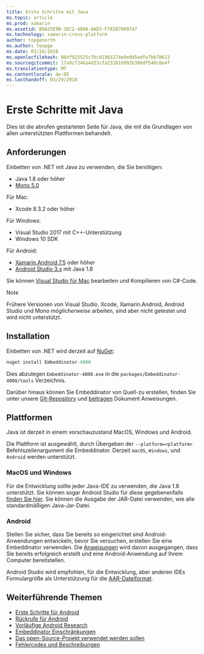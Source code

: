```yaml
---
title: Erste Schritte mit Java
ms.topic: article
ms.prod: xamarin
ms.assetid: B9A25E9B-3EC2-489A-8AD3-F78287609747
ms.technology: xamarin-cross-platform
author: topgenorth
ms.author: toopge
ms.date: 03/28/2018
ms.openlocfilehash: 06df925525c7bc01963274e9e0d5edfe7bb70613
ms.sourcegitcommit: 17a9cf246a4d33cfa232016992b308df540c8e4f
ms.translationtype: MT
ms.contentlocale: de-DE
ms.lasthandoff: 03/29/2018
---
```

# <a name="getting-started-with-java"></a>Erste Schritte mit Java


Dies ist die abrufen gestarteten Seite für Java, die mit die Grundlagen von allen unterstützten Plattformen behandelt.

## <a name="requirements"></a>Anforderungen

Einbetten von .NET mit Java zu verwenden, die Sie benötigen:

* Java 1.8 oder höher
* [Mono 5.0](http://www.mono-project.com/download/)

Für Mac:
* Xcode 8.3.2 oder höher

Für Windows:
* Visual Studio 2017 mit C++-Unterstützung
* Windows 10 SDK

Für Android:
* [Xamarin.Android 7.5](https://www.visualstudio.com/xamarin/) oder höher
* [Android Studio 3.x](https://developer.android.com/studio/index.html) mit Java 1.8

Sie können [Visual Studio für Mac](https://www.visualstudio.com/vs/visual-studio-mac/) bearbeiten und Kompilieren von C#-Code.

> [!NOTE]
> Frühere Versionen von Visual Studio, Xcode, Xamarin.Android, Android Studio und Mono _möglicherweise_ arbeiten, sind aber nicht getestet und wird nicht unterstützt.

## <a name="installation"></a>Installation

Einbetten von .NET wird derzeit auf [NuGet](https://www.nuget.org/packages/Embeddinator-4000/):

```csharp
nuget install Embeddinator-4000
```
Dies abzulegen `Embeddinator-4000.exe` in die `packages/Embeddinator-4000/tools` Verzeichnis.

Darüber hinaus können Sie Embeddinator von Quell-zu erstellen, finden Sie unter unsere [Git-Repository](https://github.com/mono/Embeddinator-4000/) und [beitragen](https://github.com/mono/Embeddinator-4000/blob/master/docs/Contributing.md) Dokument Anweisungen.

## <a name="platforms"></a>Plattformen

Java ist derzeit in einem vorschauzustand MacOS, Windows und Android.

Die Plattform ist ausgewählt, durch Übergeben der `--platform=<platform>` Befehlszeilenargument die Embeddinator. Derzeit `macOS`, `Windows`, und `Android` werden unterstützt.

### <a name="macos-and-windows"></a>MacOS und Windows

Für die Entwicklung sollte jeder Java-IDE zu verwenden, die Java 1.8 unterstützt. Sie können sogar Android Studio für diese gegebenenfalls [finden Sie hier](https://stackoverflow.com/questions/16626810/can-android-studio-be-used-to-run-standard-java-projects). Sie können die Ausgabe der JAR-Datei verwenden, wie alle standardmäßigen Java-Jar-Datei.

### <a name="android"></a>Android

Stellen Sie sicher, dass Sie bereits so eingerichtet sind Android-Anwendungen entwickeln, bevor Sie versuchen, erstellen Sie eine Embeddinator verwenden. Die [Anweisungen](~/tools/dotnet-embedding/get-started/java/android.md) wird davon ausgegangen, dass Sie bereits erfolgreich erstellt und eine Android-Anwendung auf Ihrem Computer bereitstellen.

Android Studio wird empfohlen, für die Entwicklung, aber anderen IDEs Formulargröße als Unterstützung für die [AAR-Dateiformat](https://developer.android.com/studio/projects/android-library.html).

## <a name="further-reading"></a>Weiterführende Themen

* [Erste Schritte für Android](~/tools/dotnet-embedding/get-started/java/android.md)
* [Rückrufe für Android](~/tools/dotnet-embedding/android/callbacks.md)
* [Vorläufige Android Research](~/tools/dotnet-embedding/android/index.md)
* [Embeddinator Einschränkungen](~/tools/dotnet-embedding/limitations.md)
* [Das open-Source-Projekt verwendet werden sollen](https://github.com/mono/Embeddinator-4000/blob/master/docs/Contributing.md)
* [Fehlercodes und Beschreibungen](~/tools/dotnet-embedding/errors.md)
